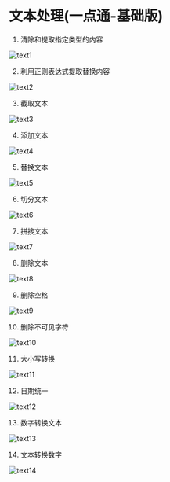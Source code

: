 # 文本处理(一点通-基础版)

1. 清除和提取指定类型的内容

<img src="https://raw.github.com/nanshens/ExcelOneClickRun/main/demo/base/text/text_1.gif" alt="text1"/>

2. 利用正则表达式提取替换内容

<img src="https://raw.github.com/nanshens/ExcelOneClickRun/main/demo/base/text/text_2.gif" alt="text2"/>

3. 截取文本

<img src="https://raw.github.com/nanshens/ExcelOneClickRun/main/demo/base/text/text_3.gif" alt="text3"/>

4. 添加文本

<img src="https://raw.github.com/nanshens/ExcelOneClickRun/main/demo/base/text/text_4.gif" alt="text4"/>

5. 替换文本

<img src="https://raw.github.com/nanshens/ExcelOneClickRun/main/demo/base/text/text_5.gif" alt="text5"/>

6. 切分文本

<img src="https://raw.github.com/nanshens/ExcelOneClickRun/main/demo/base/text/text_6.gif" alt="text6"/>

7. 拼接文本

<img src="https://raw.github.com/nanshens/ExcelOneClickRun/main/demo/base/text/text_7.gif" alt="text7"/>

8. 删除文本

<img src="https://raw.github.com/nanshens/ExcelOneClickRun/main/demo/base/text/text_8.gif" alt="text8"/>

9. 删除空格

<img src="https://raw.github.com/nanshens/ExcelOneClickRun/main/demo/base/text/text_9.gif" alt="text9"/>

10. 删除不可见字符

<img src="https://raw.github.com/nanshens/ExcelOneClickRun/main/demo/base/text/text_10.gif" alt="text10"/>

11. 大小写转换

<img src="https://raw.github.com/nanshens/ExcelOneClickRun/main/demo/base/text/text_11.gif" alt="text11"/>

12. 日期统一

<img src="https://raw.github.com/nanshens/ExcelOneClickRun/main/demo/base/text/text_12.gif" alt="text12"/>

13. 数字转换文本

<img src="https://raw.github.com/nanshens/ExcelOneClickRun/main/demo/base/text/text_13.gif" alt="text13"/>

14. 文本转换数字

<img src="https://raw.github.com/nanshens/ExcelOneClickRun/main/demo/base/text/text_14.gif" alt="text14"/>